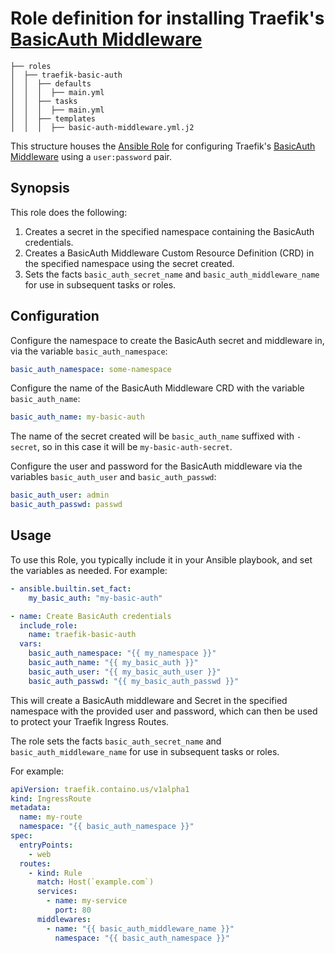 # Role definition for installing Traefik's [BasicAuth Middleware](https://doc.traefik.io/traefik/middlewares/http/basicauth/)

```
├── roles
│  ├── traefik-basic-auth
│  │  ├── defaults
│  │  │  ├── main.yml
│  │  ├── tasks 
│  │  │  ├── main.yml  
│  │  ├── templates
│  │  │  ├── basic-auth-middleware.yml.j2
```

This structure houses the [Ansible Role](https://docs.ansible.com/ansible/latest/playbook_guide/playbooks_reuse_roles.html#roles) for configuring Traefik's [BasicAuth Middleware](https://doc.traefik.io/traefik/middlewares/http/basicauth/) using a `user:password` pair.

## Synopsis

This role does the following:

1. Creates a secret in the specified namespace containing the BasicAuth credentials.
2. Creates a BasicAuth Middleware Custom Resource Definition (CRD) in the specified namespace using the secret created.
3. Sets the facts `basic_auth_secret_name` and `basic_auth_middleware_name` for use in subsequent tasks or roles.

## Configuration

Configure the namespace to create the BasicAuth secret and middleware in, via the variable `basic_auth_namespace`:
```yaml
basic_auth_namespace: some-namespace
```

Configure the name of the BasicAuth Middleware CRD with the variable `basic_auth_name`:
```yaml
basic_auth_name: my-basic-auth
```
The name of the secret created will be `basic_auth_name` suffixed with `-secret`, so in this case it will be `my-basic-auth-secret`.

Configure the user and password for the BasicAuth middleware via the variables `basic_auth_user` and `basic_auth_passwd`:
```yaml
basic_auth_user: admin
basic_auth_passwd: passwd
```

## Usage

To use this Role, you typically include it in your Ansible playbook, and set the variables as needed. For example:

```yaml
- ansible.builtin.set_fact:
    my_basic_auth: "my-basic-auth"

- name: Create BasicAuth credentials
  include_role:
    name: traefik-basic-auth
  vars:
    basic_auth_namespace: "{{ my_namespace }}"
    basic_auth_name: "{{ my_basic_auth }}"
    basic_auth_user: "{{ my_basic_auth_user }}"
    basic_auth_passwd: "{{ my_basic_auth_passwd }}"
```

This will create a BasicAuth middleware and Secret in the specified namespace with the provided user and password, which can then be used to protect your Traefik Ingress Routes.

The role sets the facts `basic_auth_secret_name` and `basic_auth_middleware_name` for use in subsequent tasks or roles.

For example:

```yaml
apiVersion: traefik.containo.us/v1alpha1
kind: IngressRoute
metadata:
  name: my-route
  namespace: "{{ basic_auth_namespace }}"
spec:
  entryPoints:
    - web
  routes:
    - kind: Rule
      match: Host(`example.com`)
      services:
        - name: my-service
          port: 80
      middlewares:
        - name: "{{ basic_auth_middleware_name }}"
          namespace: "{{ basic_auth_namespace }}"
```


